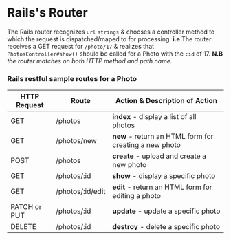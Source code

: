 # Rails's Router

The Rails router recognizes ```url``` ```strings``` & chooses a controller method to which the request is dispatched/maped to for processing. <b>i.e</b> The router receives a GET request for ```/photo/17``` & realizes that ```PhotosController#show()``` should be called for a Photo with the ```:id``` of 17. <b>N.B</b> <i>the router matches on both HTTP method and path name.</i>

### Rails restful sample routes for a Photo 
| HTTP Request | Route | Action & Description of Action |  
|---------------|   --------------- | --------------- |
| GET	| /photos	| <b>index</b>	- display a list of all photos
| GET	| /photos/new	| <b>new</b> - return an HTML form for creating a new photo
| POST	| /photos	| <b>create</b> - upload and create a new photo
| GET	| /photos/:id	| <b>show</b> - display a specific photo
| GET	| /photos/:id/edit	| <b>edit</b> - return an HTML form for editing a photo
| PATCH or PUT	| /photos/:id	| <b>update</b> - update a specific photo
| DELETE	| /photos/:id	| <b>destroy</b> - delete a specific photo
